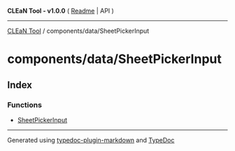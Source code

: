 **CLEaN Tool - v1.0.0** ( [Readme](../../../README.md) \| API )

***

[CLEaN Tool](../../../modules.md) / components/data/SheetPickerInput

# components/data/SheetPickerInput

## Index

### Functions

- [SheetPickerInput](functions/SheetPickerInput.md)

***

Generated using [typedoc-plugin-markdown](https://www.npmjs.com/package/typedoc-plugin-markdown) and [TypeDoc](https://typedoc.org/)
